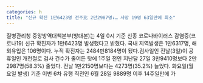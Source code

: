 ```yaml
---
categories: h
title: "신규 확진 1만6423명 전주比 2만2987명↓… 사망 19명 63일만에 최소"
---
```

질병관리청 중앙방역대책본부(방대본)는 4일 0시 기준 신종 코로나바이러스 감염증(코로나19) 신규 확진자가 1만6423명 발생했다고 밝혔다. 국내 지역발생은 1만6317명, 해외유입은 106명이다. 누적 확진자는 2484만8184명이 됐다.검사일인 전날(3일)이 공휴일인 개천절로 검사 건수가 줄어든 탓에 1주일 전인 지난달 27일 3만9410명보다 2만2987명(58.3%) 줄었다. 전날 1만2150명보다는 4273명(35.2%) 늘었다. 화요일(월요일 발생) 기준 이번 6차 유행 직전인 6월 28일 9889명 이후 14주일만에 가